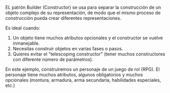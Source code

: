 EL patrón Builder (Constructor) se usa para separar la construcción de un objeto complejo de su representación, de modo que el mismo proceso de construcción pueda crear diferentes representaciones.

Es ideal cuando:

1. Un objeto tiene muchos atributos opcionales y el constructor se vuelve inmanejable.
2. Necesitas construir objetos en varias fases o pasos.
3. Quieres evitar el "telescoping constructor" (tener muchos constructores con diferente número de parámetros).

En este ejemplo, construiremos un personaje de un juego de rol (RPG). El personaje tiene muchos atributos, algunos obligatorios y muchos opcionales (montura, armadura, arma secundaria, habilidades especiales, etc.)
